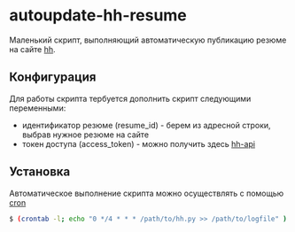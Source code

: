 # autoupdate-hh-resume
Маленький скрипт, выполняющий автоматическую публикацию резюме на сайте [hh].

## Конфигурация
Для работы скрипта тербуется дополнить скрипт следующими переменными:
 - идентификатор резюме (resume_id) - берем из адресной строки, выбрав нужное резюме на сайте
 - токен доступа (access_token) - можно получить здесь [hh-api]

## Установка
Автоматическое выполнение скрипта можно осуществлять с помощью [cron]
```sh
$ (crontab -l; echo "0 */4 * * * /path/to/hh.py >> /path/to/logfile" ) | crontab
```
[cron]: <http://help.ubuntu.ru/wiki/cron>
[hh]: <http://hh.ru>
[hh-api]: <https://dev.hh.ru/admin>